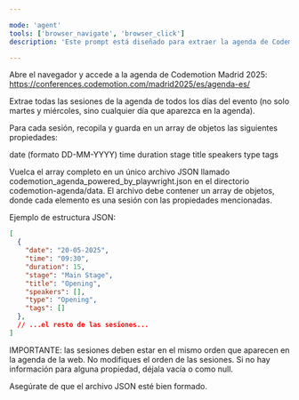 ```yaml
---

mode: 'agent'
tools: ['browser_navigate', 'browser_click']
description: 'Este prompt está diseñado para extraer la agenda de Codemotion Madrid 2025 utilizando el MCP Server de Playwright.'

---
```


Abre el navegador y accede a la agenda de Codemotion Madrid 2025: https://conferences.codemotion.com/madrid2025/es/agenda-es/

Extrae todas las sesiones de la agenda de todos los días del evento (no solo martes y miércoles, sino cualquier día que aparezca en la agenda).

Para cada sesión, recopila y guarda en un array de objetos las siguientes propiedades:

date (formato DD-MM-YYYY)
time
duration
stage
title
speakers
type
tags

Vuelca el array completo en un único archivo JSON llamado codemotion_agenda_powered_by_playwright.json en el directorio codemotion-agenda/data. El archivo debe contener un array de objetos, donde cada elemento es una sesión con las propiedades mencionadas.

Ejemplo de estructura JSON:

```json
[
  {
    "date": "20-05-2025",
    "time": "09:30",
    "duration": 15,
    "stage": "Main Stage",
    "title": "Opening",
    "speakers": [],
    "type": "Opening",
    "tags": []
  },
  // ...el resto de las sesiones...
]
```

IMPORTANTE: las sesiones deben estar en el mismo orden que aparecen en la agenda de la web. No modifiques el orden de las sesiones. Si no hay información para alguna propiedad, déjala vacía o como null.

Asegúrate de que el archivo JSON esté bien formado.
